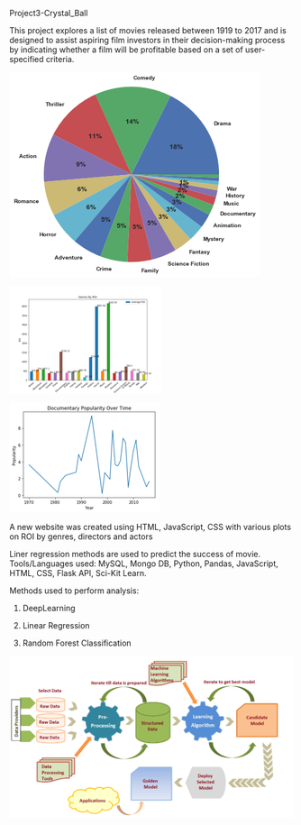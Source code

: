Project3-Crystal_Ball

This project explores a list of movies released between 1919 to 2017 and is designed to assist aspiring film investors in their decision-making process by indicating whether a film will be profitable based on a set of user-specified criteria.

![alt text](https://github.com/nishapkrishna/Crystal_Ball/blob/master/CinematicCrystalBall(EDB)/static/assets/piechart.png)

![alt text](https://github.com/nishapkrishna/Crystal_Ball/blob/master/CinematicCrystalBall(EDB)/static/assets/Genras_by_ROI.png)

![alt text](https://github.com/nishapkrishna/Crystal_Ball/blob/master/CinematicCrystalBall(EDB)/static/assets/Docu_Popularity.png)

A new website was created using HTML, JavaScript, CSS with various plots on ROI by genres, directors and actors

Liner regression methods are used to predict the success of movie.
Tools/Languages used: MySQL, Mongo DB, Python, Pandas, JavaScript, HTML, CSS, Flask API, Sci-Kit Learn.
 
 Methods used to perform analysis:

 1) DeepLearning
 
 2) Linear Regression
 
 3) Random Forest Classification
 
 ![alt text](https://github.com/nishapkrishna/Crystal_Ball/blob/master/CinematicCrystalBall(EDB)/static/assets/machine-learning-process.png)
 
 




